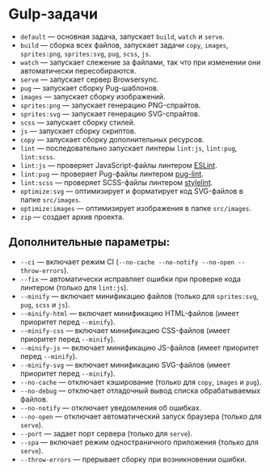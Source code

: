 # Gulp-задачи

* `default` — основная задача, запускает `build`, `watch` и `serve`.
* `build` — сборка всех файлов, запускает задачи `copy`, `images`, `sprites:png`, `sprites:svg`, `pug`, `scss`, `js`.
* `watch` — запускает слежение за файлами, так что при изменении они автоматически пересобираются.
* `serve` — запускает сервер Browsersync.
* `pug` — запускает сборку Pug-шаблонов.
* `images` — запускает сборку изображений.
* `sprites:png` — запускает генерацию PNG-спрайтов.
* `sprites:svg` — запускает генерацию SVG-спрайтов.
* `scss` — запускает сборку стилей.
* `js` — запускает сборку скриптов.
* `copy` — запускает сборку дополнительных ресурсов.
* `lint` — последовательно запускает линтеры `lint:js`, `lint:pug`, `lint:scss`.
* `lint:js` — проверяет JavaScript-файлы линтером [ESLint](http://eslint.org/).
* `lint:pug` — проверяет Pug-файлы линтером [pug-lint](https://github.com/pugjs/pug-lint).
* `lint:scss` — проверяет SCSS-файлы линтером [stylelint](https://stylelint.io/).
* `optimize:svg` — оптимизирует и форматирует код SVG-файлов в папке `src/images`.
* `optimize:images` — оптимизирует изображения в папке `src/images`.
* `zip` — создает архив проекта.

## Дополнительные параметры:

* `--ci` — включает режим CI (`--no-cache --no-notify --no-open --throw-errors`).
* `--fix` — автоматически исправляет ошибки при проверке кода линтером (только для `lint:js`).
* `--minify` — включает минификацию файлов (только для `sprites:svg`, `pug`, `scss` и `js`).
* `--minify-html` — включает минификацию HTML-файлов (имеет приоритет перед `--minify`).
* `--minify-css` — включает минификацию CSS-файлов (имеет приоритет перед `--minify`).
* `--minify-js` — включает минификацию JS-файлов (имеет приоритет перед `--minify`).
* `--minify-svg` — включает минификацию SVG-файлов (имеет приоритет перед `--minify`).
* `--no-cache` — отключает кэширование (только для `copy`, `images` и `pug`).
* `--no-debug` — отключает отладочный вывод списка обрабатываемых файлов.
* `--no-notify` — отключает уведомления об ошибках.
* `--no-open` — отключает автоматический запуск браузера (только для `serve`).
* `--port` — задает порт сервера (только для `serve`).
* `--spa` — включает режим одностраничного приложения (только для `serve`).
* `--throw-errors` — прерывает сборку при возникновении ошибки.
